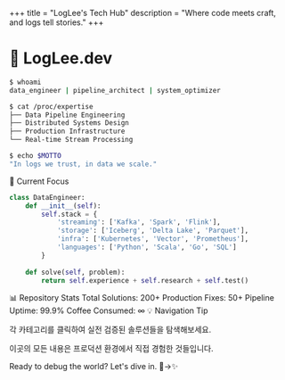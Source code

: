 +++
title = "LogLee's Tech Hub"
description = "Where code meets craft, and logs tell stories."
+++

# 🔧 LogLee.dev

```bash
$ whoami
data_engineer | pipeline_architect | system_optimizer

$ cat /proc/expertise
├── Data Pipeline Engineering
├── Distributed Systems Design  
├── Production Infrastructure
└── Real-time Stream Processing

$ echo $MOTTO
"In logs we trust, in data we scale."
```

🚀 Current Focus
```py
class DataEngineer:
    def __init__(self):
        self.stack = {
            'streaming': ['Kafka', 'Spark', 'Flink'],
            'storage': ['Iceberg', 'Delta Lake', 'Parquet'],
            'infra': ['Kubernetes', 'Vector', 'Prometheus'],
            'languages': ['Python', 'Scala', 'Go', 'SQL']
        }
    
    def solve(self, problem):
        return self.experience + self.research + self.test()
```
📊 Repository Stats
Total Solutions: 200+
Production Fixes: 50+
Pipeline Uptime: 99.9%
Coffee Consumed: ∞
💡 Navigation Tip

각 카테고리를 클릭하여 실전 검증된 솔루션들을 탐색해보세요.

이곳의 모든 내용은 프로덕션 환경에서 직접 경험한 것들입니다.

Ready to debug the world? Let's dive in. 🐛→✨
